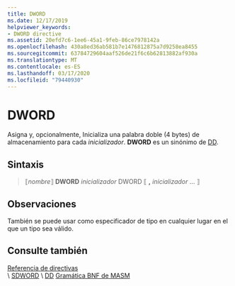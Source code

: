 ```yaml
---
title: DWORD
ms.date: 12/17/2019
helpviewer_keywords:
- DWORD directive
ms.assetid: 20efd7c6-1ee6-45a1-9feb-86ce7978142a
ms.openlocfilehash: 430a8ed36ab581b7e1476812875a7d9258ea8455
ms.sourcegitcommit: 63784729604aaf526de21f6c6b62813882af930a
ms.translationtype: MT
ms.contentlocale: es-ES
ms.lasthandoff: 03/17/2020
ms.locfileid: "79440930"
---
```

# <a name="dword"></a>DWORD

Asigna y, opcionalmente, Inicializa una palabra doble (4 bytes) de almacenamiento para cada *inicializador*. **DWORD** es un sinónimo de [DD](dd.md).

## <a name="syntax"></a>Sintaxis

> ⟦*nombre*⟧ **DWORD** *inicializador* DWORD ⟦ __,__ *inicializador* ... ⟧

## <a name="remarks"></a>Observaciones

También se puede usar como especificador de tipo en cualquier lugar en el que un tipo sea válido.

## <a name="see-also"></a>Consulte también

[Referencia de directivas](directives-reference.md)\
\ [SDWORD](sdword.md)
\ [DD](dd.md)
[Gramática BNF de MASM](masm-bnf-grammar.md)
